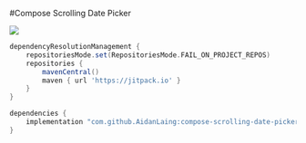 #Compose Scrolling Date Picker

[![](https://jitpack.io/v/AidanLaing/compose-scrolling-date-picker.svg)](https://jitpack.io/#AidanLaing/compose-scrolling-date-picker)

```groovy
dependencyResolutionManagement {
    repositoriesMode.set(RepositoriesMode.FAIL_ON_PROJECT_REPOS)
    repositories {
        mavenCentral()
        maven { url 'https://jitpack.io' }
    }
}
```

```groovy
dependencies {
    implementation "com.github.AidanLaing:compose-scrolling-date-picker:0.0.2"
}
```
